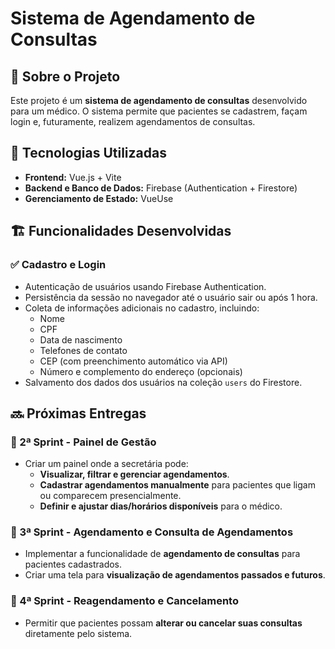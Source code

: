 # Sistema de Agendamento de Consultas

## 📌 Sobre o Projeto

Este projeto é um **sistema de agendamento de consultas** desenvolvido para um médico. O sistema permite que pacientes se cadastrem, façam login e, futuramente, realizem agendamentos de consultas.

## 🚀 Tecnologias Utilizadas

- **Frontend:** Vue.js + Vite
- **Backend e Banco de Dados:** Firebase (Authentication + Firestore)
- **Gerenciamento de Estado:** VueUse

## 🏗️ Funcionalidades Desenvolvidas

### ✅ Cadastro e Login

- Autenticação de usuários usando Firebase Authentication.
- Persistência da sessão no navegador até o usuário sair ou após 1 hora.
- Coleta de informações adicionais no cadastro, incluindo:
  - Nome
  - CPF
  - Data de nascimento
  - Telefones de contato
  - CEP (com preenchimento automático via API)
  - Número e complemento do endereço (opcionais)
- Salvamento dos dados dos usuários na coleção `users` do Firestore.

## 🔜 Próximas Entregas

### 📌 2ª Sprint - Painel de Gestão

- Criar um painel onde a secretária pode:
  - **Visualizar, filtrar e gerenciar agendamentos**.
  - **Cadastrar agendamentos manualmente** para pacientes que ligam ou comparecem presencialmente.
  - **Definir e ajustar dias/horários disponíveis** para o médico.

### 📌 3ª Sprint - Agendamento e Consulta de Agendamentos

- Implementar a funcionalidade de **agendamento de consultas** para pacientes cadastrados.
- Criar uma tela para **visualização de agendamentos passados e futuros**.

### 📌 4ª Sprint - Reagendamento e Cancelamento

- Permitir que pacientes possam **alterar ou cancelar suas consultas** diretamente pelo sistema.